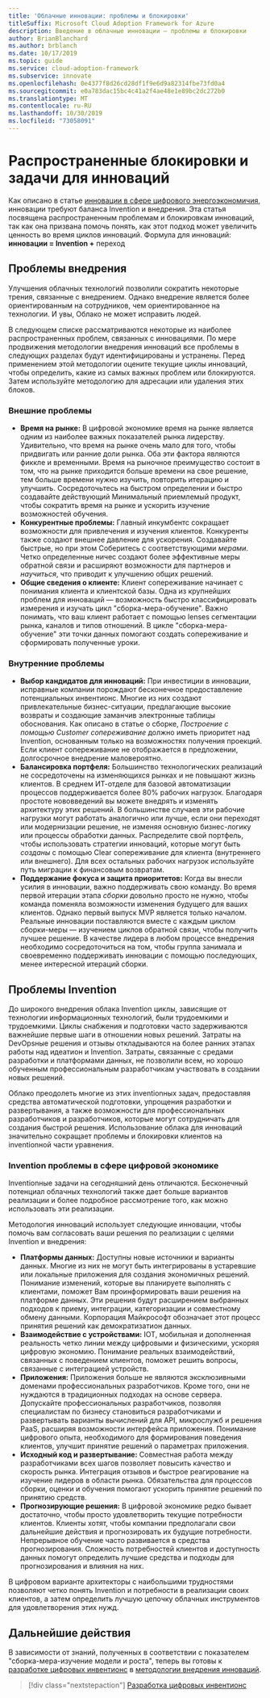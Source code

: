 ```yaml
---
title: 'Облачные инновации: проблемы и блокировки'
titleSuffix: Microsoft Cloud Adoption Framework for Azure
description: Введение в облачные инновации — проблемы и блокировки
author: BrianBlanchard
ms.author: brblanch
ms.date: 10/17/2019
ms.topic: guide
ms.service: cloud-adoption-framework
ms.subservice: innovate
ms.openlocfilehash: 0e4377f8d26cd28df1f9e6d9a82314fbe73fd0a4
ms.sourcegitcommit: e0a783dac15bc4c41a2f4ae48e1e89bc2dc272b0
ms.translationtype: MT
ms.contentlocale: ru-RU
ms.lasthandoff: 10/30/2019
ms.locfileid: "73058091"
---
```

# <a name="common-blockers-and-challenges-to-innovation"></a>Распространенные блокировки и задачи для инноваций

Как описано в статье [инновации в сфере цифрового энергоэкономичия](./index.md), инновации требуют баланса Invention и внедрения. Эта статья посвящена распространенным проблемам и блокировкам инноваций, так как она призвана помочь понять, как этот подход может увеличить ценность во время циклов инноваций. Формула для инноваций: **инновации = Invention +** переход

## <a name="adoption-challenges"></a>Проблемы внедрения

Улучшения облачных технологий позволили сократить некоторые трения, связанные с внедрением. Однако внедрение является более ориентированным на сотрудников, чем ориентированное на технологии. И увы, Облако не может исправить людей.

В следующем списке рассматриваются некоторые из наиболее распространенных проблем, связанных с инновациями. По мере продвижения методологии внедрения инноваций все проблемы в следующих разделах будут идентифицированы и устранены. Перед применением этой методологии оцените текущие циклы инноваций, чтобы определить, какие из самых важных проблем или блокируются. Затем используйте методологию для адресации или удаления этих блоков.

### <a name="external-challenges"></a>Внешние проблемы

- **Время на рынке:** В цифровой экономике время на рынке является одним из наиболее важных показателей рынка лидерству. Удивительно, что время на рынке очень мало для того, чтобы придвигать или ранние доли рынка. Оба эти фактора являются фиккле и временными. Время на рыночное преимущество состоит в том, что на рынке приходится больше времени на свое решение, тем больше времени нужно изучить, повторить итерацию и улучшить. Сосредоточьтесь на быстром определении и быстро создавайте действующий Минимальный приемлемый продукт, чтобы сократить время на рынке и ускорить изучение возможностей обучения.
- **Конкурентные проблемы:** Главный инкумбентс сокращает возможности для привлечения и изучения клиентов. Конкуренты также создают внешнее давление для ускорения. Создавайте быстрые, но при этом Соберитесь с соответствующими _мерами_. Четко определенные ничес создают более эффективные меры обратной связи и расширяют возможности для партнеров и _научиться_, что приводит к улучшению общих решений.
- **Общие сведения о клиенте:** Клиент сопереживание начинает с понимания клиента и клиентской базы. Одна из крупнейших проблем для инноваций — возможность быстро классифицировать измерения и изучать цикл "сборка-мера-обучение". Важно понимать, что ваш клиент работает с помощью lenses сегментации рынка, каналов и типов отношений. В цикле "сборка-мера-обучение" эти точки данных помогают создать сопереживание и сформировать полученные уроки.

### <a name="internal-challenges"></a>Внутренние проблемы

- **Выбор кандидатов для инноваций:** При инвестиции в инновации, исправные компании порождают бесконечное предоставление потенциальных инвентионс. Многие из них создают привлекательные бизнес-ситуации, предлагающие высокие возвраты и создающие заманчив электронные таблицы обоснования. Как описано в статье о сборке, *Построение с помощью Customer сопереживание* должно иметь приоритет над Invention, основанным только на возможностях получения проекций. Если клиент сопереживание не отображается в предложении, долгосрочное внедрение маловероятно.
- **Балансировка портфеля:** Большинство технологических реализаций не сосредоточены на изменяющихся рынках и не повышают жизнь клиентов. В среднем ИТ-отделе для базовой автоматизации процессов поддерживается более 80% рабочих нагрузок. Благодаря простоте нововведений вы можете внедрять и изменять архитектуру этих решений. В большинстве случаев эти рабочие нагрузки могут работать аналогично или лучше, если они переходят или модернизации решение, не изменяя основную бизнес-логику или процессы обработки данных. Распределите свой портфель, чтобы использовать стратегии инноваций, которые могут быть _созданы_ с помощью Clear сопереживание для клиента (внутреннего или внешнего). Для всех остальных рабочих нагрузок используйте путь миграции к финансовым возвратам.
- **Поддержание фокуса и защита приоритетов:** Когда вы внесли усилия в инновации, важно поддерживать свою команду. Во время первой итерации этапа *сборки* довольно просто не нужно, чтобы команда поменяла возможности изменения будущего для ваших клиентов. Однако первый выпуск MVP является только началом. Реальные инновации поставляются вместе с каждым циклом сборки-меры — изучением циклов обратной связи, чтобы получить лучшее решение. В качестве лидера в любом процессе внедрения необходимо сосредоточиться на том, чтобы группа занимала и своевременно поддерживать инновации с помощью последующих, менее интересной итераций сборки.

## <a name="invention-challenges"></a>Проблемы Invention

До широкого внедрения облака Invention циклы, зависящие от технологии информационных технологий, были трудоемкими и трудоемкими. Циклы снабжения и подготовки часто задерживаются важнейшие первые шаги в отношении новых решений. Затраты на DevOpsные решения и отзывы откладываются на более ранних этапах работы над идеатион и Invention. Затраты, связанные с средами разработки и платформами данных, не позволили всем, но хорошо обученным профессиональным разработчикам участвовать в создании новых решений.

Облако преодолеть многие из этих inventionных задач, предоставляя средства автоматической подготовки, упрощения разработки и развертывания, а также возможности для профессиональных разработчиков и разработчиков, которые могут сотрудничать для создания быстрой решения. Использование облака для инноваций значительно сокращает проблемы и блокировки клиентов на inventionной части уравнения.

### <a name="invention-challenges-in-a-digital-economy"></a>Invention проблемы в сфере цифровой экономике

Inventionные задачи на сегодняшний день отличаются. Бесконечный потенциал облачных технологий также дает больше вариантов реализации и более подробное рассмотрение того, как можно использовать эти реализации.

Методология инноваций использует следующие инновации, чтобы помочь вам согласовать ваши решения по реализации с целями Invention и внедрения:

- **Платформы данных:** Доступны новые источники и варианты данных. Многие из них не могут быть интегрированы в устаревшие или локальные приложения для создания экономичных решений. Понимание изменений, которые вы планируете выполнять с клиентами, поможет Вам проинформировать ваши решения на платформе данных. Эти решения будут расширением выбранных подходов к приему, интеграции, категоризации и совместному обмену данными. Корпорация Майкрософт обозначает этот процесс принятия решений как демократизатион данных.
- **Взаимодействие с устройствами:** IOT, мобильная и дополненная реальность четко линии между цифровыми и физическими, ускоряя цифровую экономию. Понимание реальных взаимодействий, связанных с поведением клиентов, поможет решить вопросы, связанные с интеграцией устройств.
- **Приложения:** Приложения больше не являются эксклюзивными доменами профессиональных разработчиков. Кроме того, они не нуждаются в традиционных подходах на основе сервера. Допускайте профессиональных разработчиков, позволяя специалистам по бизнесу становиться разработчиками и развертывать варианты вычислений для API, микрослужб и решения PaaS, расширяя возможности интерфейса приложения. Понимание цифрового опыта, необходимого для формирования поведения клиентов, улучшит принятие решений о параметрах приложения.
- **Исходный код и развертывание:** Совместная работа между разработчиками всех шагов позволяет повысить качество и скорость рынка. Интеграция отзывов и быстрое реагирование на изучение лидеров в области рынка. Обязательства для процессов сборки, оценки и обучения помогают ускорить принятие решений по принятию средств.
- **Прогнозирующие решения:** В цифровой экономике редко бывает достаточно, чтобы просто удовлетворить текущие потребности клиентов. Клиенты хотят, чтобы компании предполагали свои дальнейшие действия и прогнозировать их будущие потребности. Непрерывное обучение часто развивается в средства прогнозирования. Сложность потребностей клиентов и доступность данных помогут определить лучшие средства и подходы для прогнозирования и влияния на них.

В цифровом варианте архитекторы с наибольшими трудностями позволяют четко понять Invention и потребности в реализации своих клиентов, а затем определить лучшую цепочку облачных инструментов для удовлетворения этих нужд.

## <a name="next-steps"></a>Дальнейшие действия

В зависимости от знаний, полученных в соответствии с показателем "сборка-мера-изучение модели и роста", теперь вы готовы к [разработке цифровых инвентионс](./invention.md) в [методологии внедрения инноваций](./index.md).

> [!div class="nextstepaction"]
> [Разработка цифровых инвентионс](./invention.md)
